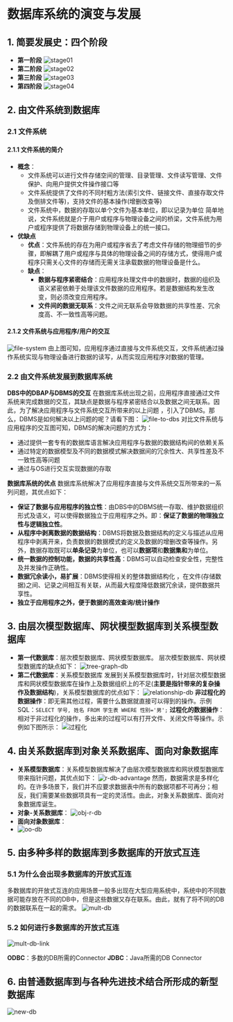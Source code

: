 # 数据库系统的演变与发展

## 1. 简要发展史：四个阶段

- **第一阶段**
  ![stage01](../static/images/stage01.png)
- **第二阶段**
  ![stage02](../static/images/stage02.png)
- **第三阶段**
  ![stage03](../static/images/stage03.png)
- **第四阶段**
  ![stage04](../static/images/stage04.png)

## 2. 由文件系统到数据库

### 2.1 文件系统

#### 2.1.1 文件系统的简介

- **概念**：
  - 文件系统可以进行文件存储空间的管理、目录管理、文件读写管理、文件保护、向用户提供文件操作接口等
  - 文件系统提供了文件的不同村粗方法(索引文件、链接文件、直接存取文件及倒排文件等)，支持文件的基本操作(增删改查等)
  - 文件系统中，数据的存取以单个文件为基本单位，即以记录为单位
  简单地说，文件系统就是介于用户或程序与物理设备之间的桥梁，文件系统为用户或程序提供了将数据存储到物理设备上的统一接口。
- **优缺点**
  - **优点**：文件系统的存在为用户或程序省去了考虑文件存储的物理细节的步骤，即解耦了用户或程序与具体的物理设备之间的存储方式，使得用户或程序只需关心文件的存储而无需关注承载数据的物理设备是什么。
  - **缺点**：
    - **数据与程序紧密结合**：应用程序处理文件中的数据时，数据的组织及语义紧密依赖于处理该文件数据的应用程序。若是数据结构发生改变，则必须改变应用程序。
    - **文件间的数据无联系**：文件之间无联系会导致数据的共享性差、冗余度高、不一致性高等问题。

#### 2.1.2 文件系统与应用程序/用户的交互

![file-system](../static/images/file_system.png)
由上图可知，应用程序通过直接与文件系统交互，文件系统通过操作系统实现与物理设备进行数据的读写，从而实现应用程序对数据的管理。

### 2.2 由文件系统发展到数据库系统

**DBS中的DBAP与DBMS的交互**
在数据库系统出现之前，应用程序直接通过文件系统来完成数据的交互，其缺点是数据与程序紧密结合以及数据之间无联系。因此，为了解决应用程序与文件系统交互所带来的以上问题 ，引入了DBMS。那么，DBMS是如何解决以上问题的呢？请看下图：
![file-to-dbs](../static/images/file_to_DBS.png)
对比文件系统与应用程序的交互图可知，DBMS的解决问题的方式为：

- 通过提供一套专有的数据库语言解决应用程序与数据的数据结构间的依赖关系
- 通过特定的数据模型及不同的数据模式解决数据间的冗余性大、共享性差及不一致性高等问题
- 通过与OS进行交互实现数据的存取

**数据库系统的优点**
数据库系统解决了应用程序直接与文件系统交互所带来的一系列问题，其优点如下：

- **保证了数据与应用程序的独立性**：由DBS中的DBMS统一存取、维护数据组织形式及语义，可以使得数据独立于应用程序之外。即：**保证了数据的物理独立性与逻辑独立性**。
- **从程序中剥离数据的数据结构**：DBMS将数据及数据结构的定义与描述从应用程序中剥离开来，负责数据的数据模式的定义及数据的增删改查等操作。另外，数据存取既可以**单条记录**为单位，也可以**数据项**和**数据集和**为单位。
- **统一数据的控制功能，数据的共享性高**：DBMS可以自动检查安全性，完整性及并发操作正确性。
- **数据冗余读小，易扩展**：DBMS使得相关的整体数据结构化 ，在文件(存储数据)之间、记录之间相互有关联，从而最大程度降低数据冗余读，提供数据共享性。
- **独立于应用程序之外，便于数据的高效查询/统计操作**

## 3. 由层次模型数据库、网状模型数据库到关系模型数据库

- **第一代数据库**：层次模型数据库、网状模型数据库。
  层次模型数据库、网状模型数据库的缺点如下：
  ![tree-graph-db](../static/images/tree_graph_db.png)
- **第二代数据库**：关系模型数据库
  发展到关系模型数据库时，针对层次模型数据库和网状模型数据库在操作上及数据组织上的不足(**主要是指针带来的复杂操作及数据结构**)，关系模型数据库的优点如下：
  ![relationship-db](../static/images/relationship_db.png)
  **非过程化的数据操作**：即无需其他过程，需要什么数据就直接可以得到的操作。示例SQL：`SELECT 学号, 姓名 FROM 学生表 WHERE 性别='男';`
  **过程化的数据操作**：相对于非过程化的操作，多出来的过程可以有打开文件、关闭文件等操作。示例如下图所示：
  ![过程化](../static/procedure.png)

## 4. 由关系数据库到对象关系数据库、面向对象数据库

- **关系模型数据库**：关系模型数据库解决了由层次模型数据库和网状模型数据库带来指针问题，其优点如下：
  ![r-db-advantage](../static/images/r_db_advantage.png)
  然而，数据需求是多样化的。在许多场景下，我们并不应要求数据表中所有的数据项都不可再分；相反，我们需要某些数据项具有一定的灵活性。由此，对象关系数据库、面向对象数据库诞生。
- **对象-关系数据库**：
  ![obj-r-db](../static/images/obj_r_db.png)
- **面向对象数据库**：
- ![oo-db](../static/images/oo_db.png)

## 5. 由多种多样的数据库到多数据库的开放式互连

### 5.1 为什么会出现多数据库的开放式互连

多数据库的开放式互连的应用场景一般多出现在大型应用系统中，系统中的不同数据可能存放在不同的DB中，但是这些数据又存在联系。由此，就有了将不同的DB的数据联系在一起的需求。
![mult-db](../static/images/mult_db.png)

### 5.2 如何进行多数据库的开放式互连

![mult-db-link](../static/images/mult_db_link.png)

**ODBC**：多数的DB所需的Connector
**JDBC**：Java所需的DB Connector

## 6. 由普通数据库到与各种先进技术结合所形成的新型数据库

![new-db](../static/images/new_db.png)
